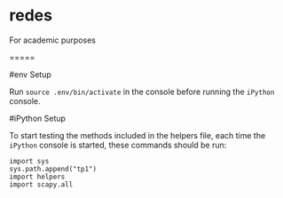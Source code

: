 redes
=====

For academic purposes

=====

#env Setup

Run `source .env/bin/activate` in the console before running the `iPython` console.

#iPython Setup

To start testing the methods included in the helpers file, each time the `iPython` console is started, these commands should be run:

```
import sys
sys.path.append("tp1")
import helpers
import scapy.all
```
